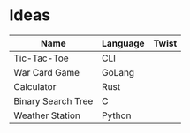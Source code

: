 # Ideas
| Name | Language | Twist |
|---|---|---|
| Tic-Tac-Toe | CLI| |
| War Card Game | GoLang| |
| Calculator | Rust| |
| Binary Search Tree | C | |
| Weather Station | Python | |
